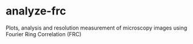 # analyze-frc
Plots, analysis and resolution measurement of microscopy images using Fourier Ring Correlation (FRC)
